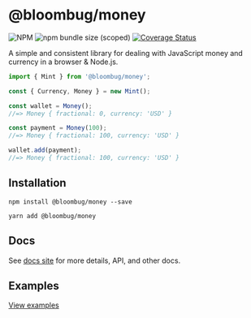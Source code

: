 # @bloombug/money

![NPM](https://img.shields.io/npm/l/@bloombug/money)
![npm bundle size (scoped)](https://img.shields.io/bundlephobia/min/@bloombug/money)
[![Coverage Status](https://coveralls.io/repos/github/macdonaldr93/bloombug-money/badge.svg?branch=main)](https://coveralls.io/github/macdonaldr93/bloombug-money?branch=main)

A simple and consistent library for dealing with JavaScript money and currency in a browser & Node.js.

```js
import { Mint } from '@bloombug/money';

const { Currency, Money } = new Mint();

const wallet = Money();
//=> Money { fractional: 0, currency: 'USD' }

const payment = Money(100);
//=> Money { fractional: 100, currency: 'USD' }

wallet.add(payment);
//=> Money { fractional: 100, currency: 'USD' }
```

## Installation

```shell
npm install @bloombug/money --save
```

```shell
yarn add @bloombug/money
```

## Docs

See [docs site](https://macdonaldr93.github.io/bloombug-money/#/) for more details, API, and other docs.

## Examples

[View examples](./examples)
